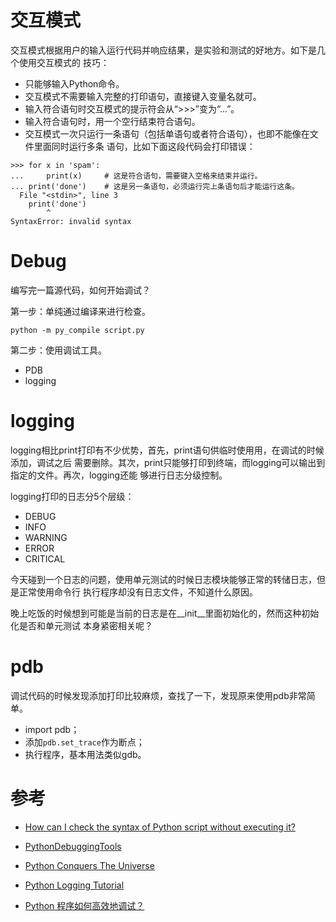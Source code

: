 # 交互模式

交互模式根据用户的输入运行代码并响应结果，是实验和测试的好地方。如下是几个使用交互模式的
技巧：

- 只能够输入Python命令。
- 交互模式不需要输入完整的打印语句，直接键入变量名就可。
- 输入符合语句时交互模式的提示符会从“>>>”变为“...”。
- 输入符合语句时，用一个空行结束符合语句。
- 交互模式一次只运行一条语句（包括单语句或者符合语句），也即不能像在文件里面同时运行多条
语句，比如下面这段代码会打印错误：

```
>>> for x in 'spam':
...     print(x)     # 这是符合语句，需要键入空格来结束并运行。
... print('done')    # 这是另一条语句，必须运行完上条语句后才能运行这条。
  File "<stdin>", line 3
    print('done')
        ^
SyntaxError: invalid syntax
```


# Debug

编写完一篇源代码，如何开始调试？

第一步：单纯通过编译来进行检查。

```
python -m py_compile script.py
```

第二步：使用调试工具。

- PDB
- logging

# logging

logging相比print打印有不少优势，首先，print语句供临时使用用，在调试的时候添加，调试之后
需要删除。其次，print只能够打印到终端，而logging可以输出到指定的文件。再次，logging还能
够进行日志分级控制。

logging打印的日志分5个层级：

- DEBUG
- INFO
- WARNING
- ERROR
- CRITICAL

今天碰到一个日志的问题，使用单元测试的时候日志模块能够正常的转储日志，但是正常使用命令行
执行程序却没有日志文件，不知道什么原因。

晚上吃饭的时候想到可能是当前的日志是在__init__里面初始化的，然而这种初始化是否和单元测试
本身紧密相关呢？

# pdb

调试代码的时候发现添加打印比较麻烦，查找了一下，发现原来使用pdb非常简单。

- import pdb；
- 添加`pdb.set_trace`作为断点；
- 执行程序，基本用法类似gdb。


# 参考

- [How can I check the syntax of Python script without executing it?](https://stackoverflow.com/questions/4284313/how-can-i-check-the-syntax-of-python-script-without-executing-it/8437597)
- [PythonDebuggingTools](https://wiki.python.org/moin/PythonDebuggingTools)
- [Python Conquers The Universe](https://pythonconquerstheuniverse.wordpress.com/2009/09/10/debugging-in-python/)

- [Python Logging Tutorial](http://www.patricksoftwareblog.com/python-logging-tutorial/)
- [Python 程序如何高效地调试？](https://www.zhihu.com/question/21572891)
